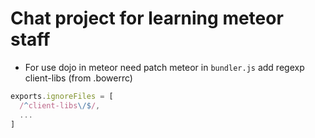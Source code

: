 Chat project for learning meteor staff
====

- For use dojo in meteor need patch meteor
in `bundler.js` add regexp client-libs (from .bowerrc)
`````js
exports.ignoreFiles = [
  /^client-libs\/$/,
  ...
]
`````
